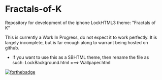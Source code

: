 Fractals-of-K
===========

Repository for development of the iphone LockHTML3 theme: "Fractals of K"

This is currently a Work In Progress, do not expect it to work perfectly. It is largely incomplete, but is far enough along to warrant being hosted on github.

- If you want to use this as a SBHTML theme, then rename the file as such:
LockBackground.html ===> Wallpaper.html

[![forthebadge](http://forthebadge.com/images/badges/built-with-love.svg)](http://forthebadge.com)
